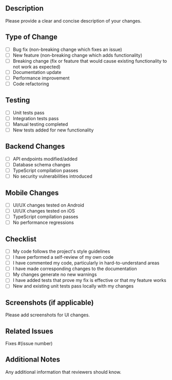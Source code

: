 ## Description

Please provide a clear and concise description of your changes.

## Type of Change

- [ ] Bug fix (non-breaking change which fixes an issue)
- [ ] New feature (non-breaking change which adds functionality)
- [ ] Breaking change (fix or feature that would cause existing functionality to not work as expected)
- [ ] Documentation update
- [ ] Performance improvement
- [ ] Code refactoring

## Testing

- [ ] Unit tests pass
- [ ] Integration tests pass
- [ ] Manual testing completed
- [ ] New tests added for new functionality

## Backend Changes

- [ ] API endpoints modified/added
- [ ] Database schema changes
- [ ] TypeScript compilation passes
- [ ] No security vulnerabilities introduced

## Mobile Changes

- [ ] UI/UX changes tested on Android
- [ ] UI/UX changes tested on iOS
- [ ] TypeScript compilation passes
- [ ] No performance regressions

## Checklist

- [ ] My code follows the project's style guidelines
- [ ] I have performed a self-review of my own code
- [ ] I have commented my code, particularly in hard-to-understand areas
- [ ] I have made corresponding changes to the documentation
- [ ] My changes generate no new warnings
- [ ] I have added tests that prove my fix is effective or that my feature works
- [ ] New and existing unit tests pass locally with my changes

## Screenshots (if applicable)

Please add screenshots for UI changes.

## Related Issues

Fixes #(issue number)

## Additional Notes

Any additional information that reviewers should know.